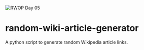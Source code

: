 ![RWOP Day 05](https://raw.githubusercontent.com/thehannankhan/random-wiki-article-generator/main/RWOK%20Cover%20Image%2005.jpg)
# random-wiki-article-generator
A python script to generate random Wikipedia article links.
